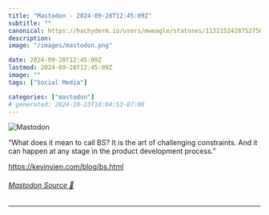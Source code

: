 ```yaml
---
title: "Mastodon - 2024-09-28T12:45:09Z"
subtitle: ""
canonical: https://hachyderm.io/users/mweagle/statuses/113215242875275004
description:
image: "/images/mastodon.png"

date: 2024-09-28T12:45:09Z
lastmod: 2024-09-28T12:45:09Z
image: ""
tags: ["Social Media"]

categories: ["mastodon"]
# generated: 2024-10-23T18:04:53-07:00
---
```

![Mastodon](/images/mastodon.png)

<p>“What does it mean to call BS? It is the art of challenging constraints. And it can happen at any stage in the product development process.”</p><p><a href="https://kevinyien.com/blog/bs.html" target="_blank" rel="nofollow noopener noreferrer" translate="no"><span class="invisible">https://</span><span class="">kevinyien.com/blog/bs.html</span><span class="invisible"></span></a></p>


###### [Mastodon Source 🐘](https://hachyderm.io/@mweagle/113215242875275004)

___
